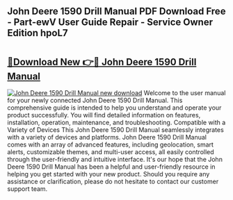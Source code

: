 ## John Deere 1590 Drill Manual PDF Download Free - Part-ewV User Guide Repair - Service Owner Edition hpoL7

# <h2><a href="http://bc86349.oget.top/?id=John+Deere+1590+Drill+Manual">🔗Download New 👉🔴 John Deere 1590 Drill Manual</a></h2>

[![John Deere 1590 Drill Manual new download](https://i.imgur.com/5g1atiW.png)](http://bc86349.oget.top/?id=John+Deere+1590+Drill+Manual)
Welcome to the user manual for your newly connected John Deere 1590 Drill Manual. This comprehensive guide is intended to help you understand and operate your product successfully. You will find detailed information on features, installation, operation, maintenance, and troubleshooting. Compatible with a Variety of Devices This John Deere 1590 Drill Manual seamlessly integrates with a variety of devices and platforms. John Deere 1590 Drill Manual comes with an array of advanced features, including geolocation, smart alerts, customizable themes, and multi-user access, all easily controlled through the user-friendly and intuitive interface. It's our hope that the John Deere 1590 Drill Manual has been a helpful and user-friendly resource in helping you get started with your new product. Should you require any assistance or clarification, please do not hesitate to contact our customer support team.
